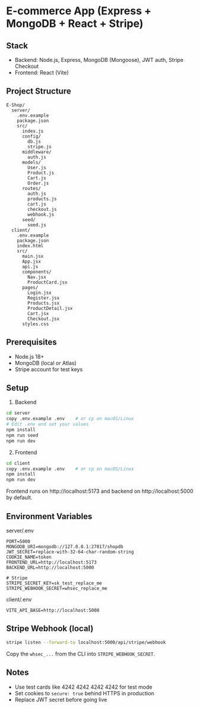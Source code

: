 # E-commerce App (Express + MongoDB + React + Stripe)

## Stack
- Backend: Node.js, Express, MongoDB (Mongoose), JWT auth, Stripe Checkout
- Frontend: React (Vite)

## Project Structure

```
E-Shop/
  server/
    .env.example
    package.json
    src/
      index.js
      config/
        db.js
        stripe.js
      middleware/
        auth.js
      models/
        User.js
        Product.js
        Cart.js
        Order.js
      routes/
        auth.js
        products.js
        cart.js
        checkout.js
        webhook.js
      seed/
        seed.js
  client/
    .env.example
    package.json
    index.html
    src/
      main.jsx
      App.jsx
      api.js
      components/
        Nav.jsx
        ProductCard.jsx
      pages/
        Login.jsx
        Register.jsx
        Products.jsx
        ProductDetail.jsx
        Cart.jsx
        Checkout.jsx
      styles.css
```

## Prerequisites
- Node.js 18+
- MongoDB (local or Atlas)
- Stripe account for test keys

## Setup

1) Backend

```bash
cd server
copy .env.example .env    # or cp on macOS/Linux
# Edit .env and set your values
npm install
npm run seed
npm run dev
```

2) Frontend

```bash
cd client
copy .env.example .env    # or cp on macOS/Linux
npm install
npm run dev
```

Frontend runs on http://localhost:5173 and backend on http://localhost:5000 by default.

## Environment Variables

server/.env

```
PORT=5000
MONGODB_URI=mongodb://127.0.0.1:27017/shopdb
JWT_SECRET=replace-with-32-64-char-random-string
COOKIE_NAME=token
FRONTEND_URL=http://localhost:5173
BACKEND_URL=http://localhost:5000

# Stripe
STRIPE_SECRET_KEY=sk_test_replace_me
STRIPE_WEBHOOK_SECRET=whsec_replace_me
```

client/.env

```
VITE_API_BASE=http://localhost:5000
```

## Stripe Webhook (local)

```bash
stripe listen --forward-to localhost:5000/api/stripe/webhook
```

Copy the `whsec_...` from the CLI into `STRIPE_WEBHOOK_SECRET`.

## Notes
- Use test cards like 4242 4242 4242 4242 for test mode
- Set cookies to `secure: true` behind HTTPS in production
- Replace JWT secret before going live

